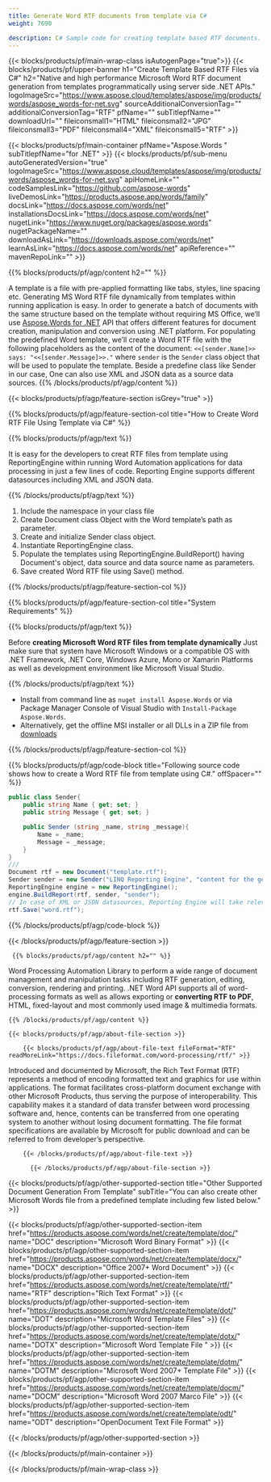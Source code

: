 ```yaml
---
title: Generate Word RTF documents from template via C# 
weight: 7690

description: C# Sample code for creating template based RTF documents. Use it for automated generation of Word RTF files within VB.NET, Asp.NET or any .NET based application.
---
```


{{< blocks/products/pf/main-wrap-class isAutogenPage="true">}}
{{< blocks/products/pf/upper-banner h1="Create Template Based RTF Files via C#" h2="Native and high performance Microsoft Word RTF document generation from templates programmatically using server side .NET APIs." logoImageSrc="https://www.aspose.cloud/templates/aspose/img/products/words/aspose_words-for-net.svg" sourceAdditionalConversionTag="" additionalConversionTag="RTF" pfName="" subTitlepfName="" downloadUrl="" fileiconsmall1="HTML" fileiconsmall2="JPG" fileiconsmall3="PDF" fileiconsmall4="XML" fileiconsmall5="RTF" >}}

{{< blocks/products/pf/main-container pfName="Aspose.Words " subTitlepfName="for .NET" >}}
{{< blocks/products/pf/sub-menu autoGeneratedVersion="true" logoImageSrc="https://www.aspose.cloud/templates/aspose/img/products/words/aspose_words-for-net.svg" apiHomeLink="" codeSamplesLink="https://github.com/aspose-words" liveDemosLink="https://products.aspose.app/words/family" docsLink="https://docs.aspose.com/words/net" installationsDocsLink="https://docs.aspose.com/words/net" nugetLink="https://www.nuget.org/packages/aspose.words" nugetPackageName="" downloadAsLink="https://downloads.aspose.com/words/net" learnAsLink="https://docs.aspose.com/words/net" apiReference="" mavenRepoLink="" >}}

{{% blocks/products/pf/agp/content h2="" %}}

 A template is a file with pre-applied formatting like tabs, styles, line spacing etc. Generating MS Word RTF file dynamically from templates within running application is easy. In order to generate a batch of documents with the same structure based on the template without requiring MS Office, we’ll use
 [Aspose.Words for .NET](https://products.aspose.com/words/net) 
 API that offers different features for document creation, manipulation and conversion using .NET platform.  For populating the predefined Word template, we’ll create a Word RTF file with the following placeholders as the content of the document: <code><<[sender.Name]>> says: "<<[sender.Message]>>."</code> where <code>sender</code> is the <code>Sender</code> class object that will be used to populate the template. Beside a predefine class like Sender in our case, One can also use XML and JSON data as a source data sources.
{{% /blocks/products/pf/agp/content %}}

{{< blocks/products/pf/agp/feature-section isGrey="true" >}}

{{% blocks/products/pf/agp/feature-section-col title="How to Create Word RTF File Using Template via C#" %}}

{{% blocks/products/pf/agp/text %}}

 It is easy for the developers to creat RTF files from template using ReportingEngine within running Word Automation applications for data processing in just a few lines of code. Reporting Engine supports different datasources including XML and JSON data.

{{% /blocks/products/pf/agp/text %}}

1.  Include the namespace in your class file
1.  Create Document class Object with the Word template’s path as parameter.
1.  Create and initialize Sender class object.
1.  Instantiate ReportingEngine class.
1.  Populate the templates using ReportingEngine.BuildReport() having Document's object, data source and data source name as parameters.
1.  Save created Word RTF file using Save() method.

{{% /blocks/products/pf/agp/feature-section-col %}}

{{% blocks/products/pf/agp/feature-section-col title="System Requirements" %}}

{{% blocks/products/pf/agp/text %}}

 Before **creating Microsoft Word RTF files from template dynamically** Just make sure that system have Microsoft Windows or a compatible OS with .NET Framework, .NET Core, Windows Azure, Mono or Xamarin Platforms as well as development environment like Microsoft Visual Studio. 

{{% /blocks/products/pf/agp/text %}}

- Install from command line as <code>nuget install Aspose.Words</code> or via Package Manager Console of Visual Studio with <code>Install-Package Aspose.Words</code>.
- Alternatively, get the offline MSI installer or all DLLs in a ZIP file from <a href="https://downloads.aspose.com/words/net">downloads</a>

{{% /blocks/products/pf/agp/feature-section-col %}}

{{% blocks/products/pf/agp/code-block title="Following source code shows how to create a Word RTF file from template using C#." offSpacer="" %}}

```cs
public class Sender{
	public string Name { get; set; }
	public string Message { get; set; }

	public Sender (string _name, string _message){
		Name = _name;
		Message = _message;
	}
}
///
Document rtf = new Document("template.rtf");
Sender sender = new Sender("LINQ Reporting Engine", "content for the generated document ");
ReportingEngine engine = new ReportingEngine();
engine.BuildReport(rtf, sender, "sender");
// In case of XML or JSON datasources, Reporting Engine will take relevant datasource as parameters
rtf.Save("word.rtf");


```

{{% /blocks/products/pf/agp/code-block %}}

{{< /blocks/products/pf/agp/feature-section >}}

<!-- aboutfile Starts -->

     
     {{% blocks/products/pf/agp/content h2="" %}}

Word Processing Automation Library to perform a wide range of document management and manipulation tasks including RTF generation, editing, conversion, rendering and printing. .NET Word API supports all of word-processing formats as well as allows exporting or **converting RTF to PDF**, HTML, fixed-layout and most commonly used image & multimedia formats.



    {{% /blocks/products/pf/agp/content %}}

    {{< blocks/products/pf/agp/about-file-section >}}

        {{< blocks/products/pf/agp/about-file-text fileFormat="RTF" readMoreLink="https://docs.fileformat.com/word-processing/rtf/" >}}
Introduced and documented by Microsoft, the Rich Text Format (RTF) represents a method of encoding formatted text and graphics for use within applications. The format facilitates cross-platform document exchange with other Microsoft Products, thus serving the purpose of interoperability. This capability makes it a standard of data transfer between word processing software and, hence, contents can be transferred from one operating system to another without losing document formatting. The file format specifications are available by Microsoft for public download and can be referred to from developer&rsquo;s perspective.

        {{< /blocks/products/pf/agp/about-file-text >}}

          {{< /blocks/products/pf/agp/about-file-section >}}

<!-- aboutfile Ends -->

{{< blocks/products/pf/agp/other-supported-section title="Other Supported Document Generation From Template" subTitle="You can also create other Microsoft Words file from a predefined template including few listed below." >}}

{{< blocks/products/pf/agp/other-supported-section-item href="https://products.aspose.com/words/net/create/template/doc/" name="DOC" description="Microsoft Word Binary Format" >}} {{< blocks/products/pf/agp/other-supported-section-item href="https://products.aspose.com/words/net/create/template/docx/" name="DOCX" description="Office 2007+ Word Document" >}} {{< blocks/products/pf/agp/other-supported-section-item href="https://products.aspose.com/words/net/create/template/rtf/" name="RTF" description="Rich Text Format" >}} {{< blocks/products/pf/agp/other-supported-section-item href="https://products.aspose.com/words/net/create/template/dot/" name="DOT" description="Microsoft Word Template Files" >}} {{< blocks/products/pf/agp/other-supported-section-item href="https://products.aspose.com/words/net/create/template/dotx/" name="DOTX" description="Microsoft Word Template File " >}} {{< blocks/products/pf/agp/other-supported-section-item href="https://products.aspose.com/words/net/create/template/dotm/" name="DOTM" description="Microsoft Word 2007+ Template File" >}} {{< blocks/products/pf/agp/other-supported-section-item href="https://products.aspose.com/words/net/create/template/docm/" name="DOCM" description="Microsoft Word 2007 Marco File" >}} {{< blocks/products/pf/agp/other-supported-section-item href="https://products.aspose.com/words/net/create/template/odt/" name="ODT" description="OpenDocument Text File Format" >}} 

{{< /blocks/products/pf/agp/other-supported-section >}}

{{< /blocks/products/pf/main-container >}}
    
{{< /blocks/products/pf/main-wrap-class >}}